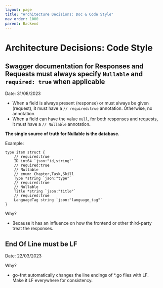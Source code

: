 ```yaml
---
layout: page
title: "Architecture Decisions: Doc & Code Style"
nav_order: 1000
parent: Backend
---
```


# Architecture Decisions: Code Style

## Swagger documentation for Responses and Requests must always specify `Nullable` and `required: true` when applicable

Date: 31/08/2023

- When a field is always present (response) or must always be given (request), it must have a `// required:true` annotation. Otherwise, no annotation.
- When a field can have the value `null`, for both responses and requests, it must have a `// Nullable` annotation.

**The single source of truth for Nullable is the database.**

Example:
```
type item struct {
	// required:true
	ID int64 `json:"id,string"`
	// required:true
	// Nullable
	// enum: Chapter,Task,Skill
	Type *string `json:"type"`
	// required:true
	// Nullable
	Title *string `json:"title"`
	// required:true
	LanguageTag string `json:"language_tag"`
}
```

Why?
- Because it has an influence on how the frontend or other third-party treat the responses.


## End Of Line must be LF

Date: 22/03/2023

Why?
- go-fmt automatically changes the line endings of *.go files with LF. Make it LF everywhere for consistency.
